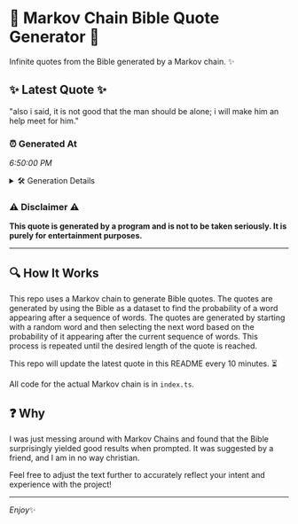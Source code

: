 # 📖 Markov Chain Bible Quote Generator 📖

Infinite quotes from the Bible generated by a Markov chain. ✨

## ✨ Latest Quote ✨
"also i said, it is not good that the man should be alone; i will make him an help meet for him."

### ⏰ Generated At
*6:50:00 PM*

<details>
    <summary>🛠️ Generation Details</summary>
    <p>
        <strong>🌱 Seed:</strong> also<br>
        <strong>🔄 Iterations:</strong> 21<br>
        <strong>📜 Context History:</strong><br>[ also ]: i<br>[ also, i ]: said,<br>[ also, i, said, ]: it<br>[ also, i, said,, it ]: is<br>[ also, i, said,, it, is ]: not<br>[ also, i, said,, it, is, not ]: good<br>[ i, said,, it, is, not, good ]: that<br>[ said,, it, is, not, good, that ]: the<br>[ it, is, not, good, that, the ]: man<br>[ is, not, good, that, the, man ]: should<br>[ not, good, that, the, man, should ]: be<br>[ good, that, the, man, should, be ]: alone;<br>[ that, the, man, should, be, alone; ]: i<br>[ the, man, should, be, alone;, i ]: will<br>[ man, should, be, alone;, i, will ]: make<br>[ should, be, alone;, i, will, make ]: him<br>[ be, alone;, i, will, make, him ]: an<br>[ alone;, i, will, make, him, an ]: help<br>[ i, will, make, him, an, help ]: meet<br>[ will, make, him, an, help, meet ]: for<br>[ make, him, an, help, meet, for ]: him.<br>
    </p>
</details>

### ⚠️ Disclaimer ⚠️
**This quote is generated by a program and is not to be taken seriously. It is purely for entertainment purposes.**

---

## 🔍 How It Works

This repo uses a Markov chain to generate Bible quotes. The quotes are generated by using the Bible as a dataset to find the probability of a word appearing after a sequence of words. The quotes are generated by starting with a random word and then selecting the next word based on the probability of it appearing after the current sequence of words. This process is repeated until the desired length of the quote is reached.

This repo will update the latest quote in this README every 10 minutes. ⏳

All code for the actual Markov chain is in `index.ts`.

## ❓ Why

I was just messing around with Markov Chains and found that the Bible surprisingly yielded good results when prompted. 
It was suggested by a friend, and I am in no way christian.

Feel free to adjust the text further to accurately reflect your intent and experience with the project!

---

*Enjoy*✨
